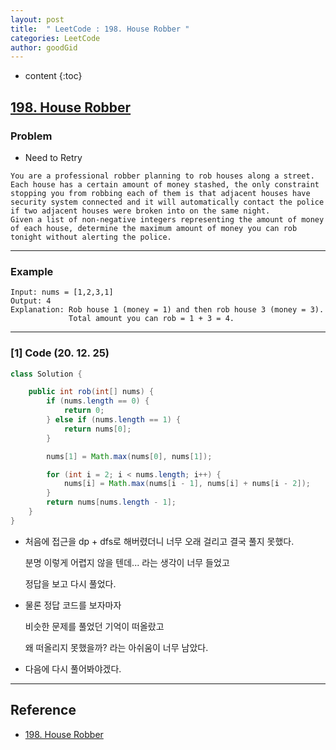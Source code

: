 ```yaml
---
layout: post
title:  " LeetCode : 198. House Robber "
categories: LeetCode
author: goodGid
---
```

* content
{:toc}

## [198. House Robber](https://leetcode.com/problems/house-robber/)

### Problem

* Need to Retry

```
You are a professional robber planning to rob houses along a street. Each house has a certain amount of money stashed, the only constraint stopping you from robbing each of them is that adjacent houses have security system connected and it will automatically contact the police if two adjacent houses were broken into on the same night.
Given a list of non-negative integers representing the amount of money of each house, determine the maximum amount of money you can rob tonight without alerting the police.
```





---

### Example

```
Input: nums = [1,2,3,1]
Output: 4
Explanation: Rob house 1 (money = 1) and then rob house 3 (money = 3).
             Total amount you can rob = 1 + 3 = 4.
```

---

### [1] Code (20. 12. 25)

``` java
class Solution {

    public int rob(int[] nums) {
        if (nums.length == 0) {
            return 0;
        } else if (nums.length == 1) {
            return nums[0];
        }

        nums[1] = Math.max(nums[0], nums[1]);

        for (int i = 2; i < nums.length; i++) {
            nums[i] = Math.max(nums[i - 1], nums[i] + nums[i - 2]);
        }
        return nums[nums.length - 1];
    }
}
```

* 처음에 접근을 dp + dfs로 해버렸더니 너무 오래 걸리고 결국 풀지 못했다.

  분명 이렇게 어렵지 않을 텐데... 라는 생각이 너무 들었고

  정답을 보고 다시 풀었다.

* 물론 정답 코드를 보자마자

  비슷한 문제를 풀었던 기억이 떠올랐고 

  왜 떠올리지 못했을까? 라는 아쉬움이 너무 남았다.

* 다음에 다시 풀어봐야겠다.




---

## Reference

* [198. House Robber](https://leetcode.com/problems/house-robber/)